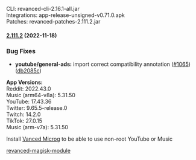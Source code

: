 CLI: revanced-cli-2.16.1-all.jar  
Integrations: app-release-unsigned-v0.71.0.apk  
Patches: revanced-patches-2.111.2.jar  

#### [2.111.2](https://github.com/revanced/revanced-patches/compare/v2.111.1...v2.111.2) (2022-11-18)
### Bug Fixes
* **youtube/general-ads:** import correct compatibility annotation ([#1065](https://github.com/revanced/revanced-patches/issues/1065)) ([db2085c](https://github.com/revanced/revanced-patches/commit/db2085c217311a8b7d45a01c03c6162bc60a9298))

  
**App Versions:**  
Reddit: 2022.43.0  
Music (arm64-v8a): 5.31.50  
YouTube: 17.43.36  
Twitter: 9.65.5-release.0  
Twitch: 14.2.0  
TikTok: 27.0.15  
Music (arm-v7a): 5.31.50  

Install [Vanced Microg](https://github.com/TeamVanced/VancedMicroG/releases) to be able to use non-root YouTube or Music  

[revanced-magisk-module](https://github.com/j-hc/revanced-magisk-module)  
